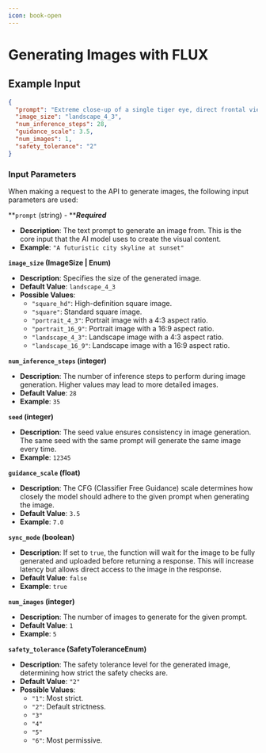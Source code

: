 ```yaml
---
icon: book-open
---
```


# Generating Images with FLUX

## Example Input

```json
{
  "prompt": "Extreme close-up of a single tiger eye, direct frontal view. Detailed iris and pupil. Sharp focus on eye texture and color. Natural lighting to capture authentic eye shine and depth. The word \"FLUX\" is painted over it in big, white brush strokes with visible texture.",
  "image_size": "landscape_4_3",
  "num_inference_steps": 28,
  "guidance_scale": 3.5,
  "num_images": 1,
  "safety_tolerance": "2"
}

```

### Input Parameters

When making a request to the API to generate images, the following input parameters are used:

**`prompt` (string) - **_**Required**_

* **Description**: The text prompt to generate an image from. This is the core input that the AI model uses to create the visual content.
* **Example**: `"A futuristic city skyline at sunset"`

**`image_size` (ImageSize | Enum)**

* **Description**: Specifies the size of the generated image.
* **Default Value**: `landscape_4_3`
* **Possible Values**:
  * `"square_hd"`: High-definition square image.
  * `"square"`: Standard square image.
  * `"portrait_4_3"`: Portrait image with a 4:3 aspect ratio.
  * `"portrait_16_9"`: Portrait image with a 16:9 aspect ratio.
  * `"landscape_4_3"`: Landscape image with a 4:3 aspect ratio.
  * `"landscape_16_9"`: Landscape image with a 16:9 aspect ratio.

**`num_inference_steps` (integer)**

* **Description**: The number of inference steps to perform during image generation. Higher values may lead to more detailed images.
* **Default Value**: `28`
* **Example**: `35`

**`seed` (integer)**

* **Description**: The seed value ensures consistency in image generation. The same seed with the same prompt will generate the same image every time.
* **Example**: `12345`

**`guidance_scale` (float)**

* **Description**: The CFG (Classifier Free Guidance) scale determines how closely the model should adhere to the given prompt when generating the image.
* **Default Value**: `3.5`
* **Example**: `7.0`

**`sync_mode` (boolean)**

* **Description**: If set to `true`, the function will wait for the image to be fully generated and uploaded before returning a response. This will increase latency but allows direct access to the image in the response.
* **Default Value**: `false`
* **Example**: `true`

**`num_images` (integer)**

* **Description**: The number of images to generate for the given prompt.
* **Default Value**: `1`
* **Example**: `5`

**`safety_tolerance` (SafetyToleranceEnum)**

* **Description**: The safety tolerance level for the generated image, determining how strict the safety checks are.
* **Default Value**: `"2"`
* **Possible Values**:
  * `"1"`: Most strict.
  * `"2"`: Default strictness.
  * `"3"`
  * `"4"`
  * `"5"`
  * `"6"`: Most permissive.
